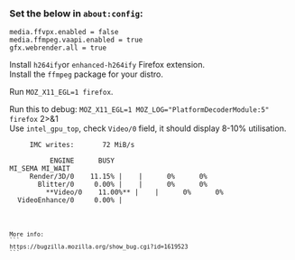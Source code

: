 ### Set the below in `about:config`:

```
media.ffvpx.enabled = false
media.ffmpeg.vaapi.enabled = true
gfx.webrender.all = true
```

Install `h264ify`or `enhanced-h264ify` Firefox extension.  
Install the `ffmpeg` package for your distro.  

Run `MOZ_X11_EGL=1 firefox`.  

Run this to debug: `MOZ_X11_EGL=1 MOZ_LOG="PlatformDecoderModule:5" firefox` 2>&1  
Use `intel_gpu_top`, check `Video/0` field, it should display 8-10% utilisation.  
<pre><code>     IMC writes:       72 MiB/s

          ENGINE      BUSY                                                                                                                                                   MI_SEMA MI_WAIT
     Render/3D/0    11.15% |    |      0%      0%
       Blitter/0     0.00% |    |      0%      0%
         **Video/0    11.00%** |    |      0%      0%
  VideoEnhance/0     0.00% |      
  <pre><code>

More info:
```
https://bugzilla.mozilla.org/show_bug.cgi?id=1619523
```
